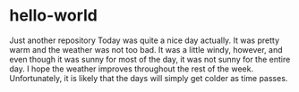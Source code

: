 # hello-world
Just another repository
Today was quite a nice day actually. It was pretty warm and the weather was not too bad. It was a little windy, however, and even though it was sunny for most of the day, it was not sunny for the entire day. I hope the weather improves throughout the rest of the week. Unfortunately, it is likely that the days will simply get colder as time passes. 
